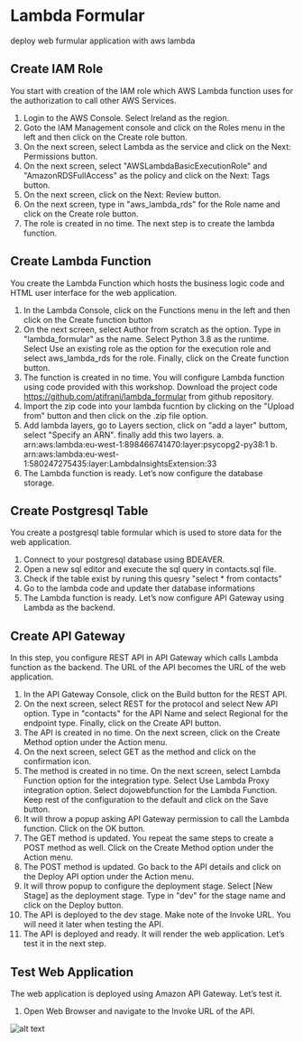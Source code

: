 # Lambda Formular
deploy web furmular application with aws lambda

## Create IAM Role
You start with creation of the IAM role which AWS Lambda function uses for the authorization to call other AWS Services.

1. Login to the AWS Console. Select Ireland as the region.
2. Goto the IAM Management console and click on the Roles menu in the left and then click on the Create role button.
3. On the next screen, select Lambda as the service and click on the Next: Permissions button.
4. On the next screen, select "AWSLambdaBasicExecutionRole" and "AmazonRDSFullAccess" as the policy and click on the Next: Tags button.
5. On the next screen, click on the Next: Review button.
6. On the next screen, type in "aws_lambda_rds" for the Role name and click on the Create role button.
7. The role is created in no time. The next step is to create the lambda function.

## Create Lambda Function
You create the Lambda Function which hosts the business logic code and HTML user interface for the web application.

1. In the Lambda Console, click on the Functions menu in the left and then click on the Create function button
2. On the next screen, select Author from scratch as the option. Type in "lambda_formular" as the name. 
   Select Python 3.8 as the runtime. Select Use an existing role as the option for the execution role and select aws_lambda_rds for the role.
   Finally, click on the Create function button.
3. The function is created in no time. You will configure Lambda function using code provided with this workshop. Download the project code https://github.com/atifrani/lambda_formular from github repository.
4. Import the zip code into your lambda fucntion by clicking on the "Upload from" button and then click on the .zip file option.
5. Add lambda layers, go to Layers section, click on "add a layer" buttom, select "Specify an ARN". finally add this two layers.
   a. arn:aws:lambda:eu-west-1:898466741470:layer:psycopg2-py38:1
   b. arn:aws:lambda:eu-west-1:580247275435:layer:LambdaInsightsExtension:33
6. The Lambda function is ready. Let’s now configure the database storage.



## Create Postgresql Table 

You create a postgresql table formular which is used to store data for the web application.

1. Connect to your postgresql database using BDEAVER.
2. Open a new sql editor and execute the sql query in contacts.sql file.
3. Check if the table exist by runing this quesry "select * from contacts"
4. Go to the lambda code and update ther database informations
5. The Lambda function is ready. Let’s now configure API Gateway using Lambda as the backend.

## Create API Gateway
In this step, you configure REST API in API Gateway which calls Lambda function as the backend. The URL of the API becomes the URL of the web application.

1. In the API Gateway Console, click on the Build button for the REST API.
2. On the next screen, select REST for the protocol and select New API option. Type in "contacts" for the API Name and select Regional for the endpoint type. Finally, click on the Create API button.
3. The API is created in no time. On the next screen, click on the Create Method option under the Action menu.
4. On the next screen, select GET as the method and click on the confirmation icon.
5. The method is created in no time. On the next screen, select Lambda Function option for the integration type. Select Use Lambda Proxy integration option. Select dojowebfunction for the Lambda Function. Keep rest of the configuration to the default and click on the Save button.
6. It will throw a popup asking API Gateway permission to call the Lambda function. Click on the OK button.
7. The GET method is updated. You repeat the same steps to create a POST method as well. Click on the Create Method option under the Action menu.
8. The POST method is updated. Go back to the API details and click on the Deploy API option under the Action menu.
9. It will throw popup to configure the deployment stage. Select [New Stage] as the deployment stage. Type in "dev" for the stage name and click on the Deploy button.
10. The API is deployed to the dev stage. Make note of the Invoke URL. You will need it later when testing the API.
11. The API is deployed and ready. It will render the web application. Let’s test it in the next step.


    
## Test Web Application
The web application is deployed using Amazon API Gateway. Let’s test it.
1. Open Web Browser and navigate to the Invoke URL of the API.

![alt text](https://github.com/atifrani/webapp6/blob/main/contactform.png?raw=true)
